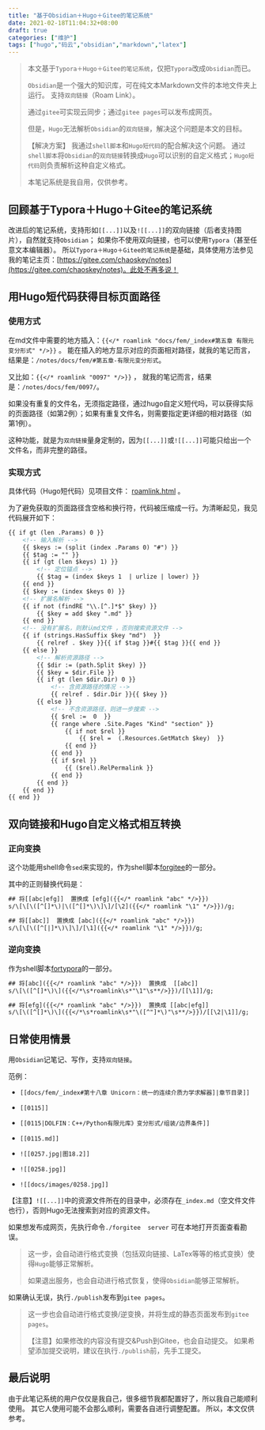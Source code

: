 ```yaml
---
title: "基于Obsidian＋Hugo＋Gitee的笔记系统"
date: 2021-02-18T11:04:32+08:00
draft: true
categories: ["维护"]
tags: ["hugo","码云","obsidian","markdown","latex"]
---
```



> 本文基于`Typora＋Hugo＋Gitee的笔记系统`，仅把`Typora`改成`Obsidian`而已。
> 
> `Obsidian`是一个强大的知识库，可在纯文本Markdown文件的本地文件夹上运行。 支持`双向链接`（Roam Link）。
> 
> 通过`gitee`可实现云同步；通过`gitee pages`可以发布成网页。
> 
> 但是，`Hugo`无法解析`Obsidian`的`双向链接`，解决这个问题是本文的目标。
> 
>
> 【解决方案】 我通过`shell脚本`和`Hugo短代码`的配合解决这个问题。 通过`shell脚本`将`Obsidian`的`双向链接`转换成`Hugo`可以识别的自定义格式；`Hugo短代码`则负责解析这种自定义格式。
>
>
> 本笔记系统是我自用，仅供参考。

<!--more-->

## 回顾基于Typora＋Hugo＋Gitee的笔记系统

改进后的笔记系统，支持形如```[[...]]```以及```![[...]]```的双向链接（后者支持图片），自然就支持`Obsidian`； 如果你不使用双向链接，也可以使用`Typora`（甚至任意文本编辑器）。 所以`Typora＋Hugo＋Gitee的笔记系统`是基础，具体使用方法参见我的笔记主页：[https://gitee.com/chaoskey/notes](https://gitee.com/chaoskey/notes)。此处不再多说！

## 用Hugo短代码获得目标页面路径

### 使用方式

在md文件中需要的地方插入：```{{</* roamlink "docs/fem/_index#第五章 有限元变分形式" */>}}```  。   能在插入的地方显示对应的页面相对路径，就我的笔记而言，结果是：`/notes/docs/fem/#第五章-有限元变分形式`。

又比如：```{{</* roamlink "0097" */>}}``` ， 就我的笔记而言，结果是：`/notes/docs/fem/0097/`。

如果没有重复的文件名，无须指定路径，通过hugo自定义短代吗，可以获得实际的页面路径（如第2例）；如果有重复文件名，则需要指定更详细的相对路径（如第1例）。

这种功能，就是为`双向链接`量身定制的，因为```[[...]]```或```![[...]]```可能只给出一个文件名，而非完整的路径。

### 实现方式

具体代码（Hugo短代码）见项目文件： [roamlink.html](https://gitee.com/chaoskey/notes/raw/master/themes/book/layouts/shortcodes/roamlink.html) 。

为了避免获取的页面路径含空格和换行符，代码被压缩成一行。为清晰起见，我见代码展开如下：

```html
{{ if gt (len .Params) 0 }}
    <!-- 输入解析 -->
    {{ $keys := (split (index .Params 0) "#") }}
    {{ $tag := "" }}
    {{ if (gt (len $keys) 1) }}
        <!-- 定位锚点 -->
        {{ $tag = (index $keys 1  | urlize | lower) }}
    {{ end }}
    {{ $key := (index $keys 0) }}
    <!-- 扩展名解析 -->
    {{ if not (findRE "\\.[^.]*$" $key) }}
        {{ $key = add $key ".md" }}
    {{ end }}
    <!-- 没有扩展名，则默认md文件 ，否则搜索资源文件 -->
    {{ if (strings.HasSuffix $key "md")  }}
        {{ relref . $key }}{{ if $tag }}#{{ $tag }}{{ end }}
    {{ else }}
        <!-- 解析资源路径 -->
        {{ $dir := (path.Split $key) }}
        {{ $key = $dir.File }}
        {{ if gt (len $dir.Dir) 0 }}
            <!-- 含资源路径的情况 -->
            {{ relref . $dir.Dir }}{{ $key }}
        {{ else }}
            <!-- 不含资源路径，则进一步搜索 -->
            {{ $rel :=  0  }}
            {{ range where .Site.Pages "Kind" "section" }}
                {{ if not $rel }}
                    {{ $rel =  (.Resources.GetMatch $key)  }}
                {{ end }}
            {{ end }}
            {{ if $rel }}
                {{ ($rel).RelPermalink }}
            {{ end }}
        {{ end }}
    {{ end }}
{{ end }}
```

## 双向链接和Hugo自定义格式相互转换

### 正向变换

这个功能用shell命令`sed`来实现的，作为shell脚本[forgitee](https://gitee.com/chaoskey/notes/raw/master/forgitee)的一部分。

其中的正则替换代码是：

```txt
## 将[[abc|efg]]  置换成 [efg]({{</* roamlink "abc" */>}})
s/\[\[\([^[]*\)|\([^[]*\)\]\]/[\2]({{</* roamlink "\1" */>}})/g; 

## 将[[abc]]  置换成 [abc]({{</* roamlink "abc" */>}})
s/\[\[\([^[|]*\)\]\]/[\1]({{</* roamlink "\1" */>}})/g;
```

### 逆向变换

作为shell脚本[fortypora](https://gitee.com/chaoskey/notes/raw/master/fortypora)的一部分。

```txt
## 将[abc]({{</* roamlink "abc" */>}})  置换成  [[abc]]
s/\[\([^[]*\)\]({{</*\s*roamlink\s*"\1"\s**/>}})/[[\1]]/g; 

## 将[efg]({{</* roamlink "abc" */>}})  置换成 [[abc|efg]]
s/\[\([^[]*\)\]({{</*\s*roamlink\s*"\([^"]*\)"\s**/>}})/[[\2|\1]]/g;
```

## 日常使用情景

用`Obsidian`记笔记、写作，支持`双向链接`。 

范例：

- ```[[docs/fem/_index#第十八章 Unicorn：统一的连续介质力学求解器]|章节目录]]```

- ```[[0115]]```

- ```[[0115|DOLFIN：C++/Python有限元库》变分形式/组装/边界条件]]```

- ```[[0115.md]]```

- ```![[0257.jpg|图18.2]]```

- ```![[0258.jpg]]```

- ```![[docs/images/0258.jpg]]```

【注意】```![[...]]```中的资源文件所在的目录中，必须存在`_index.md`（空文件文件也行），否则Hugo无法搜索到对应的资源文件。

如果想发布成网页，先执行命令`./forgitee  server` 可在本地打开页面查看勘误。

> 这一步，会自动进行格式变换（包括双向链接、LaTex等等的格式变换）使得`Hugo`能够正常解析。  
> 
> 如果退出服务，也会自动进行格式恢复，使得`Obsidian`能够正常解析。

如果确认无误，执行`./publish`发布到`gitee pages`。

> 这一步也会自动进行格式变换/逆变换，并将生成的静态页面发布到`gitee pages`。
> 
> 【注意】如果修改的内容没有提交&Push到Gitee，也会自动提交。 如果希望添加提交说明，建议在执行`./publish`前，先手工提交。

## 最后说明

由于此笔记系统的用户仅仅是我自己，很多细节我都配置好了，所以我自己能顺利使用。    其它人使用可能不会那么顺利，需要各自进行调整配置。  所以，本文仅供参考。